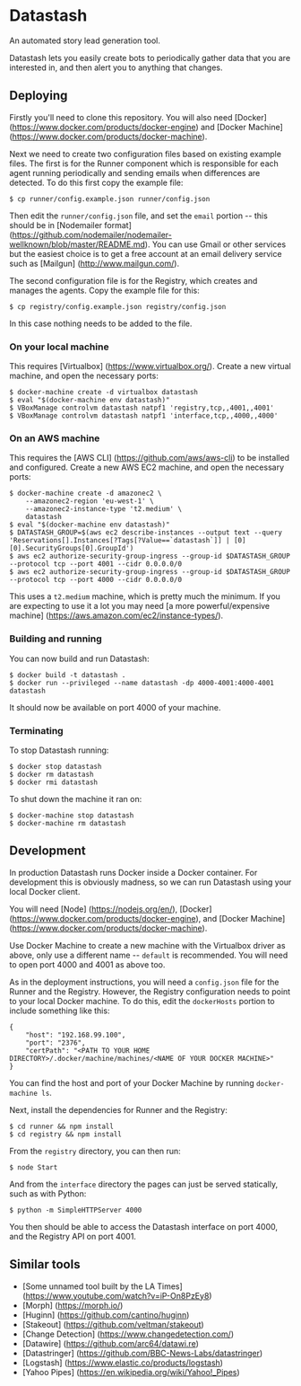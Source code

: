 Datastash
=========

An automated story lead generation tool.

Datastash lets you easily create bots to periodically gather data that you are interested in, and then alert you to anything that changes.


Deploying
---------

Firstly you'll need to clone this repository. You will also need [Docker] (https://www.docker.com/products/docker-engine) and [Docker Machine] (https://www.docker.com/products/docker-machine).

Next we need to create two configuration files based on existing example files. The first is for the Runner component which is responsible for each agent running periodically and sending emails when differences are detected. To do this first copy the example file:

    $ cp runner/config.example.json runner/config.json

Then edit the `runner/config.json` file, and set the `email` portion -- this should be in [Nodemailer format] (https://github.com/nodemailer/nodemailer-wellknown/blob/master/README.md). You can use Gmail or other services but the easiest choice is to get a free account at an email delivery service such as [Mailgun] (http://www.mailgun.com/).

The second configuration file is for the Registry, which creates and manages the agents. Copy the example file for this:

    $ cp registry/config.example.json registry/config.json

In this case nothing needs to be added to the file.

### On your local machine

This requires [Virtualbox] (https://www.virtualbox.org/). Create a new virtual machine, and open the necessary ports:

    $ docker-machine create -d virtualbox datastash
    $ eval "$(docker-machine env datastash)"
    $ VBoxManage controlvm datastash natpf1 'registry,tcp,,4001,,4001'
    $ VBoxManage controlvm datastash natpf1 'interface,tcp,,4000,,4000'

### On an AWS machine

This requires the [AWS CLI] (https://github.com/aws/aws-cli) to be installed and configured. Create a new AWS EC2 machine, and open the necessary ports:

    $ docker-machine create -d amazonec2 \
        --amazonec2-region 'eu-west-1' \
        --amazonec2-instance-type 't2.medium' \
        datastash
    $ eval "$(docker-machine env datastash)"
    $ DATASTASH_GROUP=$(aws ec2 describe-instances --output text --query 'Reservations[].Instances[?Tags[?Value==`datastash`]] | [0][0].SecurityGroups[0].GroupId')
    $ aws ec2 authorize-security-group-ingress --group-id $DATASTASH_GROUP --protocol tcp --port 4001 --cidr 0.0.0.0/0
    $ aws ec2 authorize-security-group-ingress --group-id $DATASTASH_GROUP --protocol tcp --port 4000 --cidr 0.0.0.0/0

This uses a `t2.medium` machine, which is pretty much the minimum. If you are expecting to use it a lot you may need [a more powerful/expensive machine] (https://aws.amazon.com/ec2/instance-types/).

### Building and running

You can now build and run Datastash:

    $ docker build -t datastash .
    $ docker run --privileged --name datastash -dp 4000-4001:4000-4001 datastash

It should now be available on port 4000 of your machine.

### Terminating

To stop Datastash running:

    $ docker stop datastash
    $ docker rm datastash
    $ docker rmi datastash

To shut down the machine it ran on:

    $ docker-machine stop datastash
    $ docker-machine rm datastash


Development
-----------

In production Datastash runs Docker inside a Docker container. For development this is obviously madness, so we can run Datastash using your local Docker client.

You will need [Node] (https://nodejs.org/en/), [Docker] (https://www.docker.com/products/docker-engine), and [Docker Machine] (https://www.docker.com/products/docker-machine).

Use Docker Machine to create a new machine with the Virtualbox driver as above, only use a different name -- `default` is recommended. You will need to open port 4000 and 4001 as above too.

As in the deployment instructions, you will need a `config.json` file for the Runner and the Registry. However, the Registry configuration needs to point to your local Docker machine. To do this, edit the `dockerHosts` portion to include something like this:

    {
        "host": "192.168.99.100",
        "port": "2376",
        "certPath": "<PATH TO YOUR HOME DIRECTORY>/.docker/machine/machines/<NAME OF YOUR DOCKER MACHINE>"
    }

You can find the host and port of your Docker Machine by running `docker-machine ls`.

Next, install the dependencies for Runner and the Registry:

    $ cd runner && npm install
    $ cd registry && npm install

From the `registry` directory, you can then run:

    $ node Start

And from the `interface` directory the pages can just be served statically, such as with Python:

    $ python -m SimpleHTTPServer 4000

You then should be able to access the Datastash interface on port 4000, and the Registry API on port 4001.


Similar tools
-------------

* [Some unnamed tool built by the LA Times] (https://www.youtube.com/watch?v=iP-On8PzEy8)
* [Morph] (https://morph.io/)
* [Huginn] (https://github.com/cantino/huginn)
* [Stakeout] (https://github.com/veltman/stakeout)
* [Change Detection] (https://www.changedetection.com/)
* [Datawire] (https://github.com/arc64/datawi.re)
* [Datastringer] (https://github.com/BBC-News-Labs/datastringer)
* [Logstash] (https://www.elastic.co/products/logstash)
* [Yahoo Pipes] (https://en.wikipedia.org/wiki/Yahoo!_Pipes)
